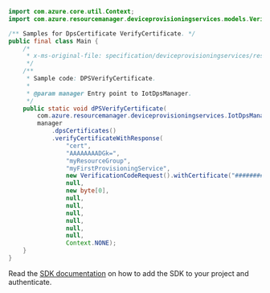 ```java
import com.azure.core.util.Context;
import com.azure.resourcemanager.deviceprovisioningservices.models.VerificationCodeRequest;

/** Samples for DpsCertificate VerifyCertificate. */
public final class Main {
    /*
     * x-ms-original-file: specification/deviceprovisioningservices/resource-manager/Microsoft.Devices/stable/2021-10-15/examples/DPSVerifyCertificate.json
     */
    /**
     * Sample code: DPSVerifyCertificate.
     *
     * @param manager Entry point to IotDpsManager.
     */
    public static void dPSVerifyCertificate(
        com.azure.resourcemanager.deviceprovisioningservices.IotDpsManager manager) {
        manager
            .dpsCertificates()
            .verifyCertificateWithResponse(
                "cert",
                "AAAAAAAADGk=",
                "myResourceGroup",
                "myFirstProvisioningService",
                new VerificationCodeRequest().withCertificate("#####################################"),
                null,
                new byte[0],
                null,
                null,
                null,
                null,
                null,
                null,
                Context.NONE);
    }
}
```

Read the [SDK documentation](https://github.com/Azure/azure-sdk-for-java/blob/azure-resourcemanager-deviceprovisioningservices_1.1.0-beta.1/sdk/deviceprovisioningservices/azure-resourcemanager-deviceprovisioningservices/README.md) on how to add the SDK to your project and authenticate.
